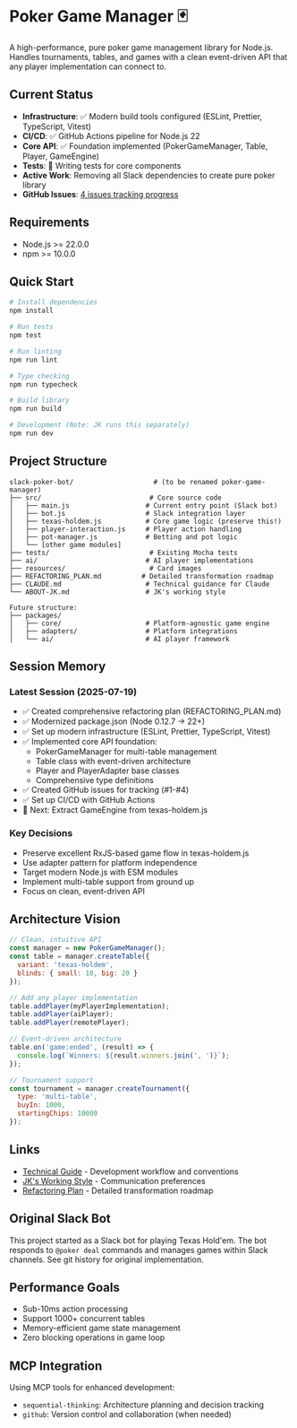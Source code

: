 # Poker Game Manager 🃏

A high-performance, pure poker game management library for Node.js. Handles tournaments, tables, and games with a clean event-driven API that any player implementation can connect to.

## Current Status

- **Infrastructure**: ✅ Modern build tools configured (ESLint, Prettier, TypeScript, Vitest)
- **CI/CD**: ✅ GitHub Actions pipeline for Node.js 22
- **Core API**: ✅ Foundation implemented (PokerGameManager, Table, Player, GameEngine)
- **Tests**: 🚧 Writing tests for core components
- **Active Work**: Removing all Slack dependencies to create pure poker library
- **GitHub Issues**: [4 issues tracking progress](https://github.com/jkraybill/slack-poker-bot/issues)

## Requirements

- Node.js >= 22.0.0
- npm >= 10.0.0

## Quick Start

```bash
# Install dependencies
npm install

# Run tests
npm test

# Run linting
npm run lint

# Type checking
npm run typecheck

# Build library
npm run build

# Development (Note: JK runs this separately)
npm run dev
```

## Project Structure

```
slack-poker-bot/                    # (to be renamed poker-game-manager)
├── src/                           # Core source code
│   ├── main.js                   # Current entry point (Slack bot)
│   ├── bot.js                    # Slack integration layer
│   ├── texas-holdem.js           # Core game logic (preserve this!)
│   ├── player-interaction.js     # Player action handling
│   ├── pot-manager.js            # Betting and pot logic
│   └── [other game modules]
├── tests/                         # Existing Mocha tests
├── ai/                           # AI player implementations
├── resources/                     # Card images
├── REFACTORING_PLAN.md          # Detailed transformation roadmap
├── CLAUDE.md                     # Technical guidance for Claude
└── ABOUT-JK.md                   # JK's working style

Future structure:
├── packages/
│   ├── core/                     # Platform-agnostic game engine
│   ├── adapters/                 # Platform integrations
│   └── ai/                       # AI player framework
```

## Session Memory

### Latest Session (2025-07-19)
- ✅ Created comprehensive refactoring plan (REFACTORING_PLAN.md)
- ✅ Modernized package.json (Node 0.12.7 → 22+)
- ✅ Set up modern infrastructure (ESLint, Prettier, TypeScript, Vitest)
- ✅ Implemented core API foundation:
  - PokerGameManager for multi-table management
  - Table class with event-driven architecture
  - Player and PlayerAdapter base classes
  - Comprehensive type definitions
- ✅ Created GitHub issues for tracking (#1-#4)
- ✅ Set up CI/CD with GitHub Actions
- 🚧 Next: Extract GameEngine from texas-holdem.js

### Key Decisions
- Preserve excellent RxJS-based game flow in texas-holdem.js
- Use adapter pattern for platform independence
- Target modern Node.js with ESM modules
- Implement multi-table support from ground up
- Focus on clean, event-driven API

## Architecture Vision

```javascript
// Clean, intuitive API
const manager = new PokerGameManager();
const table = manager.createTable({
  variant: 'texas-holdem',
  blinds: { small: 10, big: 20 }
});

// Add any player implementation
table.addPlayer(myPlayerImplementation);
table.addPlayer(aiPlayer);
table.addPlayer(remotePlayer);

// Event-driven architecture
table.on('game:ended', (result) => {
  console.log(`Winners: ${result.winners.join(', ')}`);
});

// Tournament support
const tournament = manager.createTournament({
  type: 'multi-table',
  buyIn: 1000,
  startingChips: 10000
});
```

## Links

- [Technical Guide](./CLAUDE.md) - Development workflow and conventions
- [JK's Working Style](./ABOUT-JK.md) - Communication preferences
- [Refactoring Plan](./REFACTORING_PLAN.md) - Detailed transformation roadmap

## Original Slack Bot

This project started as a Slack bot for playing Texas Hold'em. The bot responds to `@poker deal` commands and manages games within Slack channels. See git history for original implementation.

## Performance Goals

- Sub-10ms action processing
- Support 1000+ concurrent tables
- Memory-efficient game state management
- Zero blocking operations in game loop

## MCP Integration

Using MCP tools for enhanced development:
- `sequential-thinking`: Architecture planning and decision tracking
- `github`: Version control and collaboration (when needed)